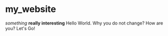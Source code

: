 # my_website

*something* **really interesting**
Hello World. Why you do not change? How are you?
Let's Go!